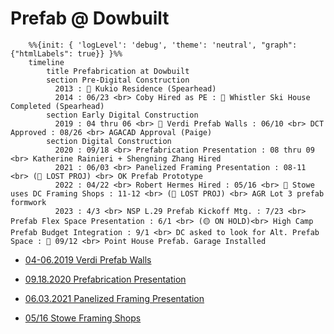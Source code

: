 # Prefab @ Dowbuilt



```mermaid
    %%{init: { 'logLevel': 'debug', 'theme': 'neutral', "graph": {"htmlLabels": true}} }%%
    timeline
        title Prefabrication at Dowbuilt
        section Pre-Digital Construction
          2013 : 💎 Kukio Residence (Spearhead)
          2014 : 06/23 <br> Coby Hired as PE : 💎 Whistler Ski House Completed (Spearhead)
        section Early Digital Construction
          2019 : 04 thru 06 <br> 💎 Verdi Prefab Walls : 06/10 <br> DCT Approved : 08/26 <br> AGACAD Approval (Paige)
        section Digital Construction
          2020 : 09/18 <br> Prefabrication Presentation : 08 thru 09 <br> Katherine Rainieri + Shengning Zhang Hired
          2021 : 06/03 <br> Panelized Framing Presentation : 08-11 <br> (🔴 LOST PROJ) <br> OK Prefab Prototype
          2022 : 04/22 <br> Robert Hermes Hired : 05/16 <br> 💎 Stowe uses DC Framing Shops : 11-12 <br> (🔴 LOST PROJ) <br> AGR Lot 3 prefab formwork
          2023 : 4/3 <br> NSP L.29 Prefab Kickoff Mtg. : 7/23 <br> Prefab Flex Space Presentation : 6/1 <br> (🟡 ON HOLD)<br> High Camp Prefab Budget Integration : 9/1 <br> DC asked to look for Alt. Prefab Space : 💎 09/12 <br> Point House Prefab. Garage Installed
```



- [04-06.2019 Verdi Prefab Walls](https://dowbuilt.egnyte.com/fl/yWNxDFkDzz)

- [09.18.2020 Prefabrication Presentation](https://docs.google.com/presentation/d/e/2PACX-1vSCiGv2cSQZE_HZJTHMKqD6QY7Bdx8pnNXrerADCyaJa7ZPNiaVfUKWhxYN7uW8jFlK0BERANA2c1Wt/pub?start=false&loop=false&delayms=3000)
- [06.03.2021 Panelized Framing Presentation](https://docs.google.com/presentation/d/e/2PACX-1vQJm_MYot9-AIkfohYMoEllTvqrpg-mqz7xhJEazROQm3UL1f5LnB6rio15Ubrk4SJPEhvv3WK6WiGi/pub?start=false&loop=false&delayms=3000)
- [05/16 Stowe Framing Shops](https://dowbuilt.egnyte.com/fl/dSHuSCnoOJ)

